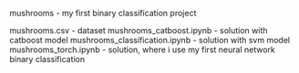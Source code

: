 mushrooms - my first binary classification project

mushrooms.csv - dataset
mushrooms_catboost.ipynb - solution with catboost model
mushrooms_classification.ipynb - solution with svm model 
mushrooms_torch.ipynb - solution, where i use my first neural network binary classification
